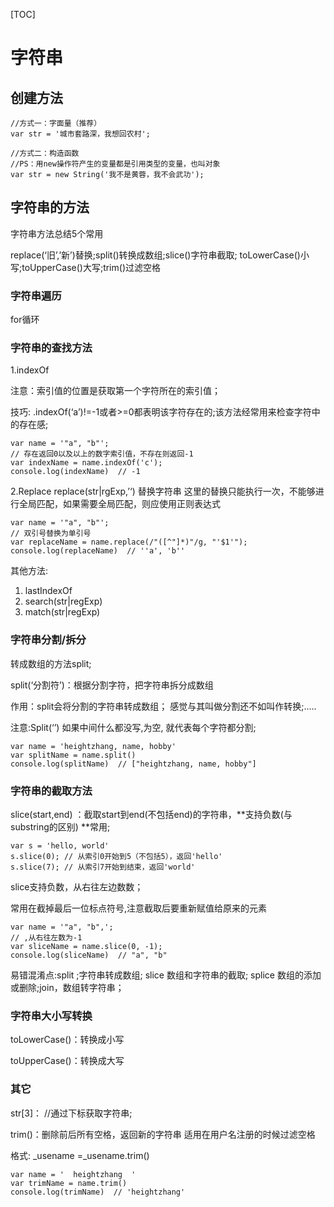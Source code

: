 [TOC]

# 字符串

## 创建方法

```JS
//方式一：字面量（推荐）
var str = '城市套路深，我想回农村';

//方式二：构造函数
//PS：用new操作符产生的变量都是引用类型的变量，也叫对象
var str = new String('我不是黄蓉，我不会武功');
```



## 字符串的方法

字符串方法总结5个常用

replace(‘旧’,’新’)替换;split()转换成数组;slice()字符串截取; toLowerCase()小写;toUpperCase()大写;trim()过滤空格



### 字符串遍历

 for循环



### 字符串的查找方法

1.indexOf

注意：索引值的位置是获取第一个字符所在的索引值；

技巧: .indexOf(‘a’)!=-1或者>=0都表明该字符存在的;该方法经常用来检查字符中的存在感;

```JS
var name = '"a", "b"';
// 存在返回0以及以上的数字索引值，不存在则返回-1
var indexName = name.indexOf('c');
console.log(indexName)  // -1
```



2.Replace  replace(str|rgExp,’‘) 替换字符串 
这里的替换只能执行一次，不能够进行全局匹配，如果需要全局匹配，则应使用正则表达式

```JS
var name = '"a", "b"';
// 双引号替换为单引号
var replaceName = name.replace(/"([^"]*)"/g, "'$1'");
console.log(replaceName)  // ''a', 'b''
```



其他方法:

1. lastIndexOf 
2. search(str|regExp) 
3. match(str|regExp) 



### 字符串分割/拆分

转成数组的方法split;

split(‘分割符’)：根据分割字符，把字符串拆分成数组

作用：split会将分割的字符串转成数组； 感觉与其叫做分割还不如叫作转换;…..

注意:Split(‘’) 如果中间什么都没写,为空, 就代表每个字符都分割;

 ```JS
var name = 'heightzhang, name, hobby'
var splitName = name.split()
console.log(splitName)  // ["heightzhang, name, hobby"]
 ```



### 字符串的截取方法

slice(start,end) ：截取start到end(不包括end)的字符串，**支持负数(与substring的区别)  **常用;

```JS
var s = 'hello, world'
s.slice(0); // 从索引0开始到5（不包括5），返回'hello'
s.slice(7); // 从索引7开始到结束，返回'world'
```



slice支持负数，从右往左边数数；

常用在截掉最后一位标点符号,注意截取后要重新赋值给原来的元素

```JS
var name = '"a", "b",';
// ,从右往左数为-1
var sliceName = name.slice(0, -1);
console.log(sliceName)  // "a", "b"
```

易错混淆点:split ;字符串转成数组;  slice 数组和字符串的截取; splice  数组的添加或删除;join，数组转字符串；

 

### 字符串大小写转换

toLowerCase()：转换成小写

toUpperCase()：转换成大写



### 其它

str[3]： //通过下标获取字符串;

trim()：删除前后所有空格，返回新的字符串  适用在用户名注册的时候过滤空格   

格式: _usename =_usename.trim()

```JS
var name = '  heightzhang  '
var trimName = name.trim()
console.log(trimName)  // 'heightzhang'
```





